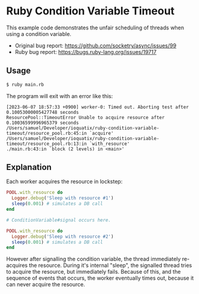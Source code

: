 # Ruby Condition Variable Timeout

This example code demonstrates the unfair scheduling of threads when using a condition variable.

- Original bug report: https://github.com/socketry/async/issues/99
- Ruby bug report: https://bugs.ruby-lang.org/issues/19717

## Usage

```bash
$ ruby main.rb
```

The program will exit with an error like this:

```
[2023-06-07 18:57:33 +0900] worker-0: Timed out. Aborting test after 0.10053000005427748 seconds
ResourcePool::TimeoutError Unable to acquire resource after 0.10036599996965379 seconds
/Users/samuel/Developer/ioquatix/ruby-condition-variable-timeout/resource_pool.rb:45:in `acquire'
/Users/samuel/Developer/ioquatix/ruby-condition-variable-timeout/resource_pool.rb:13:in `with_resource'
./main.rb:43:in `block (2 levels) in <main>'
```

## Explanation

Each worker acquires the resource in lockstep:

```ruby
POOL.with_resource do
  Logger.debug('Sleep with resource #1')
  sleep(0.001) # simulates a DB call
end

# ConditionVariable#signal occurs here.

POOL.with_resource do
  Logger.debug('Sleep with resource #2')
  sleep(0.001) # simulates a DB call
end
```

However after signalling the condition variable, the thread immediately re-acquires the resource. During it's internal "sleep", the signalled thread tries to acquire the resource, but immediately fails. Because of this, and the sequence of events that occurs, the worker eventually times out, because it can never acquire the resource.
